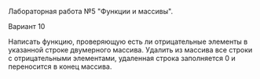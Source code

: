 Лабораторная работа №5
"Функции и массивы".

Вариант 10

Написать функцию, проверяющую есть ли отрицательные
элементы в указанной строке двумерного массива. Удалить
из массива все строки с отрицательными элементами,
удаленная строка заполняется 0 и переносится в конец
массива.
